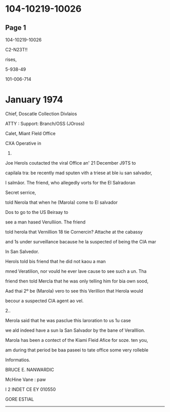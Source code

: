 # 104-10219-10026

## Page 1

104-10219-10026

C2-N23T!!

rises,

5-938-49

101-006-714

# January 1974

Chief, Doscatle Collection Divlaios

ATTY : Support: Branch/OSS (JOross)

Calet, Miant Fleld Office

CXA Operative in

1.

Joe Herols coutacted the viral Office an' 21 December J9TS to

capilala tra: be recently mad sputen vith a triese at ble iu san salvador,

I salmãor. The friend, who allegedly vorts for the El Salradoran

Secret serrice,

told Nerola that when he (Marola) come to El salvador

Dos to go to the US Beiraay to

see a man hased Verulliion. The friend

told herola that Vernillion 18 tie Cornercin? Attache at the cabassy

and 1s under surveillance bacause he la suspected of being the CIA mar

In San Salvedor.

Herols told bis friend that he did not kaou a man

mned Veratilion, nor vould he ever lave cause to see such a un. Tha

friend then told Mercla that he was only telling him for bia own sood,

Aad thai 2º be (Marola) vero to see this Verillion that Herola would

becour a suspected ClA agent ao vel.

2..

Merola said that he was pasclue this Iaroration to us 1u case

we ald indeed have a sun la San Salvador by the bane of Veralllion.

Marola has been a contect of the Kiami Fleid Afice for soze. ten you,

am during that period be baa paseei to tate office some very rolleble

Informatios.

BRUCE E. NANWARDIC

McHine Vane : paw

I 2 INDET CE EY 010550

GORE ESTIAL

---

